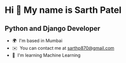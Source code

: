 Hi 👋 My name is Sarth Patel
============================

Python and Django Developer
---------------------------

* 🌍  I'm based in Mumbai
* ✉️  You can contact me at [sarthp870@gmail.com](mailto:sarthp870@gmail.com)
* 🧠  I'm learning Machine Learning
